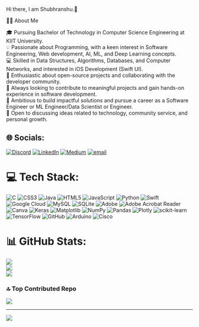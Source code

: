 Hi there, I am Shubhranshu.👋

👨‍💻 About Me<br/>

🎓 Pursuing Bachelor of Technology in Computer Science Engineering at KIIT University.<br/>
💡 Passionate about Programming, with a keen interest in Software Engineering, Web development, AI, ML, and Deep Learning concepts.<br/>
💻 Skilled in Data Structures, Algorithms, Databases, and Computer Networks, and interested in iOS Development (Swift UI).<br/>
🔧 Enthusiastic about open-source projects and collaborating with the developer community.<br/>
📝 Always looking to contribute to meaningful projects and gain hands-on experience in software development.<br/>
🚀 Ambitious to build impactful solutions and pursue a career as a Software Engineer or ML Engineer/Data Scientist or Engineer.<br/>
💬 Open to discussing ideas related to technology, community service, and personal growth.<br/>


## 🌐 Socials:
[![Discord](https://img.shields.io/badge/Discord-%237289DA.svg?logo=discord&logoColor=white)](https://discord.gg/shubhranshu_verma) [![LinkedIn](https://img.shields.io/badge/LinkedIn-%230077B5.svg?logo=linkedin&logoColor=white)](https://www.linkedin.com/in/shubhranshuvermacse/) [![Medium](https://img.shields.io/badge/Medium-12100E?logo=medium&logoColor=white)](https://medium.com/@shubhranshuvermacse) [![email](https://img.shields.io/badge/Email-D14836?logo=gmail&logoColor=white)](mailto:shubhranshuvermacse@gmail.com) 

# 💻 Tech Stack:
![C](https://img.shields.io/badge/c-%2300599C.svg?style=flat&logo=c&logoColor=white) ![CSS3](https://img.shields.io/badge/css3-%231572B6.svg?style=flat&logo=css3&logoColor=white) ![Java](https://img.shields.io/badge/java-%23ED8B00.svg?style=flat&logo=openjdk&logoColor=white) ![HTML5](https://img.shields.io/badge/html5-%23E34F26.svg?style=flat&logo=html5&logoColor=white) ![JavaScript](https://img.shields.io/badge/javascript-%23323330.svg?style=flat&logo=javascript&logoColor=%23F7DF1E) ![Python](https://img.shields.io/badge/python-3670A0?style=flat&logo=python&logoColor=ffdd54) ![Swift](https://img.shields.io/badge/swift-F54A2A?style=flat&logo=swift&logoColor=white) ![Google Cloud](https://img.shields.io/badge/GoogleCloud-%234285F4.svg?style=flat&logo=google-cloud&logoColor=white) ![MySQL](https://img.shields.io/badge/mysql-4479A1.svg?style=flat&logo=mysql&logoColor=white) ![SQLite](https://img.shields.io/badge/sqlite-%2307405e.svg?style=flat&logo=sqlite&logoColor=white) ![Adobe](https://img.shields.io/badge/adobe-%23FF0000.svg?style=flat&logo=adobe&logoColor=white) ![Adobe Acrobat Reader](https://img.shields.io/badge/Adobe%20Acrobat%20Reader-EC1C24.svg?style=flat&logo=Adobe%20Acrobat%20Reader&logoColor=white) ![Canva](https://img.shields.io/badge/Canva-%2300C4CC.svg?style=flat&logo=Canva&logoColor=white) ![Keras](https://img.shields.io/badge/Keras-%23D00000.svg?style=flat&logo=Keras&logoColor=white) ![Matplotlib](https://img.shields.io/badge/Matplotlib-%23ffffff.svg?style=flat&logo=Matplotlib&logoColor=black) ![NumPy](https://img.shields.io/badge/numpy-%23013243.svg?style=flat&logo=numpy&logoColor=white) ![Pandas](https://img.shields.io/badge/pandas-%23150458.svg?style=flat&logo=pandas&logoColor=white) ![Plotly](https://img.shields.io/badge/Plotly-%233F4F75.svg?style=flat&logo=plotly&logoColor=white) ![scikit-learn](https://img.shields.io/badge/scikit--learn-%23F7931E.svg?style=flat&logo=scikit-learn&logoColor=white) ![TensorFlow](https://img.shields.io/badge/TensorFlow-%23FF6F00.svg?style=flat&logo=TensorFlow&logoColor=white) ![GitHub](https://img.shields.io/badge/github-%23121011.svg?style=flat&logo=github&logoColor=white) ![Arduino](https://img.shields.io/badge/-Arduino-00979D?style=flat&logo=Arduino&logoColor=white) ![Cisco](https://img.shields.io/badge/cisco-%23049fd9.svg?style=flat&logo=cisco&logoColor=black)
# 📊 GitHub Stats:
![](https://github-readme-stats.vercel.app/api?username=ShubhranshuVerma&theme=github_dark&hide_border=false&include_all_commits=false&count_private=false)<br/>
![](https://nirzak-streak-stats.vercel.app/?user=ShubhranshuVerma&theme=github_dark&hide_border=false)<br/>
![](https://github-readme-stats.vercel.app/api/top-langs/?username=ShubhranshuVerma&theme=github_dark&hide_border=false&include_all_commits=false&count_private=false&layout=compact)

### 🔝 Top Contributed Repo
![](https://github-contributor-stats.vercel.app/api?username=ShubhranshuVerma&limit=5&theme=dark&combine_all_yearly_contributions=true)

---
[![](https://visitcount.itsvg.in/api?id=ShubhranshuVerma&icon=0&color=0)](https://visitcount.itsvg.in)

<!-- Proudly created with GPRM ( https://gprm.itsvg.in ) -->
